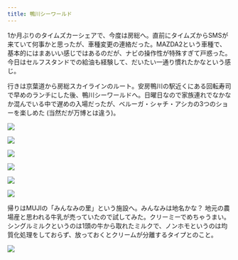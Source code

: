 ```yaml
---
title: 鴨川シーワールド
---
```


1か月ぶりのタイムズカーシェアで、今度は房総へ。直前にタイムズからSMSが来ていて何事かと思ったが、車種変更の連絡だった。MAZDA2という車種で、基本的にはまあいい感じではあるのだが、ナビの操作性が特殊すぎて戸惑った。今日はセルフスタンドでの給油も経験して、だいたい一通り慣れたかなという感じ。

行きは京葉道から房総スカイラインのルート。安房鴨川の駅近くにある回転寿司で早めのランチにした後、鴨川シーワールドへ。日曜日なので家族連れでなかなか混んでいる中で遅めの入場だったが、ベルーガ・シャチ・アシカの3つのショーを楽しめた (当然だが万博とは違う)。

![](https://photos.apkas.net/medium/202509/20250928-1R300558.webp)

![](https://photos.apkas.net/medium/202509/20250928-1R300559.webp)

![](https://photos.apkas.net/medium/202509/20250928-1R300567.webp)

![](https://photos.apkas.net/medium/202509/20250928-1R300578.webp)

![](https://photos.apkas.net/medium/202509/20250928-1R300579.webp)

![](https://photos.apkas.net/medium/202509/20250928-1R300605.webp)

帰りはMUJIの「みんなみの里」という施設へ。みんなみは地名かな？ 地元の農場産と思われる牛乳が売っていたので試してみた。クリーミーでめちゃうまい。シングルミルクというのは1頭の牛から取れたミルクで、ノンホモというのは均質化処理をしておらず、放っておくとクリームが分離するタイプとのこと。

![](https://photos.apkas.net/medium/202509/20250928-1R300616.webp)
